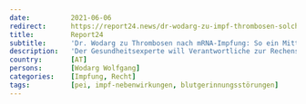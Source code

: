 ```yaml
---
date:          2021-06-06
redirect:      https://report24.news/dr-wodarg-zu-impf-thrombosen-solches-mittel-duerfte-nicht-am-markt-sein/
title:         Report24
subtitle:      'Dr. Wodarg zu Thrombosen nach mRNA-Impfung: So ein Mittel dürfte nicht am Markt sein!'
description:   'Der Gesundheitsexperte will Verantwortliche zur Rechenschaft ziehen. Das Paul Ehrlich Institut solle endlich nötige Forschungen durchführen.'
country:       [AT]
persons:       [Wodarg Wolfgang]
categories:    [Impfung, Recht]
tags:          [pei, impf-nebenwirkungen, blutgerinnungsstörungen]
---
```

